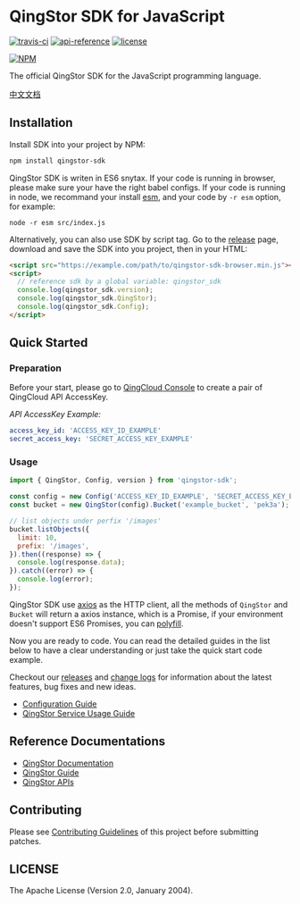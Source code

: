 # QingStor SDK for JavaScript
[![travis-ci](https://travis-ci.org/yunify/qingstor-sdk-js.svg?branch=master)](https://travis-ci.org/yunify/qingstor-sdk-js)
[![api-reference](https://img.shields.io/badge/api-reference-green.svg)](https://docs.qingcloud.com/qingstor)
[![license](https://img.shields.io/badge/license-apache%20v2-blue.svg)](https://github.com/yunify/qingstor-sdk-js/blob/master/LICENSE)

[![NPM](https://nodei.co/npm/qingstor-sdk.png)](https://nodei.co/npm/qingstor-sdk/)

The official QingStor SDK for the JavaScript programming language.

[中文文档](./docs/README_zh-cn.md)

## Installation

Install SDK into your project by NPM:

```bash
npm install qingstor-sdk
```

QingStor SDK is writen in ES6 snytax. If your code is running in browser, please make sure your have the right babel configs. If your code is running in node, we recommand your install [esm](https://github.com/standard-things/esm), and your code by `-r esm` option, for example:

```
node -r esm src/index.js
```

Alternatively, you can also use SDK by script tag. Go to the [release](https://github.com/yunify/qingstor-sdk-js/releases) page, download and save the SDK into you project, then in your HTML:

```html
<script src="https://example.com/path/to/qingstor-sdk-browser.min.js"></script>
<script>
  // reference sdk by a global variable: qingstor_sdk
  console.log(qingstor_sdk.version);
  console.log(qingstor_sdk.QingStor);
  console.log(qingstor_sdk.Config);
</script>
```

## Quick Started

### Preparation

Before your start, please go to [QingCloud Console](https://console.qingcloud.com/access_keys/) to create a pair of QingCloud API AccessKey.

*API AccessKey Example:*

```yaml
access_key_id: 'ACCESS_KEY_ID_EXAMPLE'
secret_access_key: 'SECRET_ACCESS_KEY_EXAMPLE'
```

### Usage

```javascript
import { QingStor, Config, version } from 'qingstor-sdk';

const config = new Config('ACCESS_KEY_ID_EXAMPLE', 'SECRET_ACCESS_KEY_EXAMPLE');
const bucket = new QingStor(config).Bucket('example_bucket', 'pek3a');

// list objects under perfix '/images'
bucket.listObjects({
  limit: 10,
  prefix: '/images',
}).then((response) => {
  console.log(response.data);
}).catch((error) => {
  console.log(error);
});
```

QingStor SDK use [axios](https://github.com/axios/axios) as the HTTP client, all the methods of `QingStor` and `Bucket` will return a axios instance, which is a Promise, if your environment doesn't support ES6 Promises, you can [polyfill](https://github.com/jakearchibald/es6-promise).

Now you are ready to code. You can read the detailed guides in the list below to have a clear understanding or just take the quick start code example.

Checkout our [releases](https://github.com/yunify/qingstor-sdk-js/releases) and [change logs](CHANGELOG.md) for information about the latest features, bug fixes and new ideas.

- [Configuration Guide](docs/configuration.md)
- [QingStor Service Usage Guide](docs/qingstor_service_usage.md)

## Reference Documentations

- [QingStor Documentation](https://docs.qingcloud.com/qingstor/index.html)
- [QingStor Guide](https://docs.qingcloud.com/qingstor/guide/index.html)
- [QingStor APIs](https://docs.qingcloud.com/qingstor/api/index.html)

## Contributing

Please see [Contributing Guidelines](docs/contributing.md) of this project before submitting patches.

## LICENSE

The Apache License (Version 2.0, January 2004).
